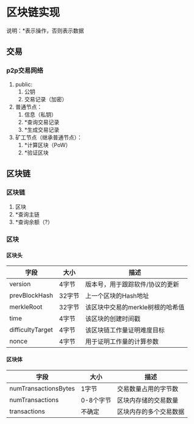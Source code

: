 # 区块链实现

说明：*表示操作，否则表示数据



## 交易

### p2p交易网络

1. public:
   1. 公钥
   2. 交易记录（加密）
2. 普通节点：
   1. 信息（私钥）
   2. *查询交易记录
   3. *生成交易记录
3. 矿工节点（继承普通节点）：
   1. *计算区块（PoW）
   2. *验证区块



## 区块链

### 区块链

1. 区块
2. *查询主链
3. *查询余额（?）



### 区块



#### 区块头

| 字段             | 大小   | 描述                             |
| ---------------- | ------ | -------------------------------- |
| version          | 4字节  | 版本号，⽤于跟踪软件/协议的更新  |
| prevBlockHash    | 32字节 | 上一个区块的Hash地址             |
| merkleRoot       | 32字节 | 该区块中交易的merkle树根的哈希值 |
| time             | 4字节  | 该区块的创建时间戳               |
| difficultyTarget | 4字节  | 该区块链工作量证明难度目标       |
| nonce            | 4字节  | 用于证明工作量的计算参数         |



#### 区块体

| 字段                 | 大小      | 描述                   |
| -------------------- | --------- | ---------------------- |
| numTransactionsBytes | 1字节     | 交易数量占用的字节数   |
| numTransactions      | 0-8个字节 | 区块内存储的交易数量   |
| transactions         | 不确定    | 区块内存的多个交易数据 |